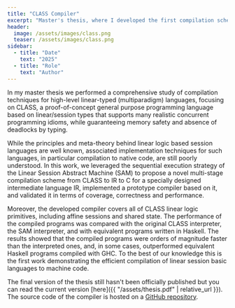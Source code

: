 ```yaml
---
title: "CLASS Compiler"
excerpt: "Master's thesis, where I developed the first compilation scheme for a session-based linear language."
header:
  image: /assets/images/class.png
  teaser: /assets/images/class.png
sidebar:
  - title: "Date"
    text: "2025"
  - title: "Role"
    text: "Author"
---
```


In my master thesis we performed a comprehensive study of compilation techniques for high-level linear-typed (multiparadigm) languages, focusing on CLASS, a proof-of-concept general purpose programming language based on linear/session types that supports many realistic concurrent programming idioms, while guaranteeing memory safety and absence of deadlocks by typing.

While the principles and meta-theory behind linear logic based session languages are well known, associated implementation techniques for such languages, in particular compilation to native code, are still poorly understood. In this work, we leveraged the sequential execution strategy of the Linear Session Abstract Machine (SAM) to propose a novel multi-stage compilation scheme from CLASS to IR to C for a specially designed intermediate language IR, implemented a prototype compiler based on it, and validated it in terms of coverage, correctness and performance.

Moreover, the developed compiler covers all of CLASS linear logic primitives, including affine sessions and shared state. The performance of the compiled programs was compared with the original CLASS interpreter, the SAM interpreter, and with equivalent programs written in Haskell. The results showed that the compiled programs were orders of magnitude faster than the interpreted ones, and, in some cases, outperformed equivalent Haskell programs compiled with GHC. To the best of our knowledge this is the first work demonstrating the efficient compilation of linear session basic languages to machine code.

The final version of the thesis still hasn't been officially published but you can read the current version [here]({{ "/assets/thesis.pdf" | relative_url }}). The source code of the compiler is hosted on a [GitHub repository](https://github.com/RiscadoA/class).
